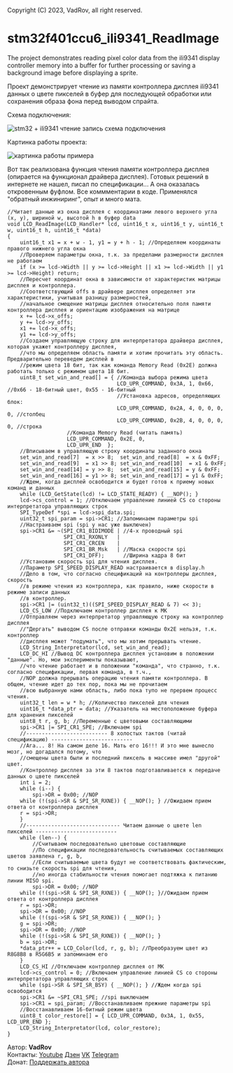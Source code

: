 Copyright (C) 2023, VadRov, all right reserved.
# stm32f401ccu6_ili9341_ReadImage
 The project demonstrates reading pixel color data from the ili9341 display controller memory into a buffer for further processing or saving a background image before displaying a sprite.
 
 Проект демонстрирует чтение из памяти контроллера дисплея ili9341 данных о цвете пикселей в буфер для последующей обработки или сохранения образа фона перед выводом спрайта.
 
 Схема подключения:
 
 ![stm32 + ili9341 чтение запись схема подключения](https://user-images.githubusercontent.com/111627147/218332686-c31b97b0-825f-4a06-a27b-136516d75d08.jpg)

Картинка работы проекта:

![картинка работы примера](https://user-images.githubusercontent.com/111627147/218332943-08a62d9b-a129-4635-b699-f1c1acf6a2e7.jpg)

Вот так реализована функция чтения памяти контроллера дисплея (опирается на функционал драйвера дисплея). Готовых решений в интернете не нашел, писал по спецификации... А она оказалась откровенным фуфлом. Все коммментарии в коде. Применялся "обратный инжиниринг", опыт и много мата.
```
//Читает данные из окна дисплея с координатами левого верхнего угла (x, y), шириной w, высотой h в буфер data
void LCD_ReadImage(LCD_Handler* lcd, uint16_t x, uint16_t y, uint16_t w, uint16_t h, uint16_t *data)
{
    uint16_t x1 = x + w - 1, y1 = y + h - 1; //Определяем координаты правого нижнего угла окна
    //Проверяем параметры окна, т.к. за пределами размерности дисплея не работаем
    if (x >= lcd->Width || y >= lcd->Height || x1 >= lcd->Width || y1 >= lcd->Height) return;
    //Пересчет координат окна в зависимости от характеристик матрицы дисплея и контроллера.
    //Соответствующий offs в драйвере дисплея определяет эти характеристики, учитывая разницу размерностей,
    //начальное смещение матрицы дисплея относительно поля памяти контроллера дисплея и ориентацию изображения на матрице
    x += lcd->x_offs;
    y += lcd->y_offs;
    x1 += lcd->x_offs;
    y1 += lcd->y_offs;
    //Создаем управляющую строку для интерпретатора драйвера дисплея, которая укажет контроллеру дисплея,
    //что мы определяем область памяти и хотим прочитать эту область. Предварительно переведем дисплей в
    //режим цвета 18 бит, так как команда Memory Read (0x2E) должна работать только с режимом цвета 18 бит.
    uint8_t set_win_and_read[] = { //Команда выбора режима цвета
                                   LCD_UPR_COMMAND, 0x3A, 1, 0x66, //0x66 - 18-битный цвет, 0x55 - 16-битный
                                   //Установка адресов, определяющих блок:
                                   LCD_UPR_COMMAND, 0x2A, 4, 0, 0, 0, 0, //столбец
                                   LCD_UPR_COMMAND, 0x2B, 4, 0, 0, 0, 0, //строка
				   //Команда Memory Read (читать память)
				   LCD_UPR_COMMAND, 0x2E, 0,
				   LCD_UPR_END	};
    //Вписываем в управляющую строку координаты заданного окна
    set_win_and_read[7]  = x >> 8;  set_win_and_read[8]  = x & 0xFF;
    set_win_and_read[9]  = x1 >> 8; set_win_and_read[10]  = x1 & 0xFF;
    set_win_and_read[14] = y >> 8;  set_win_and_read[15] = y & 0xFF;
    set_win_and_read[16] = y1 >> 8; set_win_and_read[17] = y1 & 0xFF;
    //Ждем, когда дисплей освободится и будет готов к приему новых команд и данных
    while (LCD_GetState(lcd) != LCD_STATE_READY) { __NOP(); }
    lcd->cs_control = 1; //Отключаем управление линией CS со стороны интерпретатора управляющих строк
    SPI_TypeDef *spi = lcd->spi_data.spi;
    uint32_t spi_param = spi->CR1; //Запоминаем параметры spi
    //Настраиваем spi (spi у нас уже выключен)
    spi->CR1 &= ~(SPI_CR1_BIDIMODE | //4-x проводный spi
                  SPI_CR1_RXONLY   |
                  SPI_CR1_CRCEN    |
                  SPI_CR1_BR_Msk   | //Маска скорости spi
                  SPI_CR1_DFF);      //Ширина кадра 8 бит
    //Установим скорость spi для чтения дисплея.
    //Параметр SPI_SPEED_DISPLAY_READ настраивается в display.h
    //Дело в том, что согласно спецификаций на контроллеры дисплея, скорость
    //в режиме чтения из контроллера, как правило, ниже скорости в режиме записи данных
    //в контроллер.
    spi->CR1 |= (uint32_t)((SPI_SPEED_DISPLAY_READ & 7) << 3);
    LCD_CS_LOW //Подключаем контроллер дисплея к МК
    //Отправляем через интерпретатор управляющую строку на контроллер дисплея
    //"Дергать" выводом CS после отправки команды 0x2E нельзя, т.к. контроллер
    //дисплея может "подумать", что мы хотим прерывать чтение.
    LCD_String_Interpretator(lcd, set_win_and_read);
    LCD_DC_HI //Вывод DC контроллера дисплея установим в положении "данные". Но, мои эксперименты показывают,
    //что чтение работает и в положении "команда", что странно, т.к. согласно спецификации, первая команда, в т.ч.,
    //NOP должна прерывать операцию чтения памяти контроллера. В общем, чтение идет до тех пор, пока мы не прочитаем
    //всю выбранную нами область, либо пока тупо не прервем процесс чтения.
    uint32_t len = w * h; //Количество пикселей для чтения
    uint16_t *data_ptr = data; //Указатель на местоположение буфера для хранения пикселей
    uint8_t r, g, b; //Переменные с цветовыми составляющими
    spi->CR1 |= SPI_CR1_SPE; //Включаем spi
    //-------------------------- 8 холостых тактов (читай спецификацию) --------------------------
    //Ага... 8! На самом деле 16. Мать его 16!!! И это мне вынесло мозг, но догадался потому, что
    //смещены цвета были и последний пиксель в массиве имел "другой" цвет.
    //Контроллер дисплея за эти 8 тактов подготавливается к передаче данных о цвете пикселей
    int i = 2;
    while (i--) {
        spi->DR = 0x00; //NOP
	while (!(spi->SR & SPI_SR_RXNE)) { __NOP(); } //Ожидаем прием ответа от контроллера дисплея
	r = spi->DR;
    }
    //------------------------------ Читаем данные о цвете len пикселей --------------------------
    while (len--) {
        //Считываем последовательно цветовые составляющие
        //По спецификации последовательность считываемых составляющих цветов заявлена r, g, b,
        //Если считываемые цвета будут не соответствовать фактическим, то снизьте скорость spi для чтения,
        //но иногда стабильности чтения помогает подтяжка к питанию линии MISO spi.
        spi->DR = 0x00; //NOP
	while (!(spi->SR & SPI_SR_RXNE)) { __NOP(); }//Ожидаем прием ответа от контроллера дисплея
	r = spi->DR;
	spi->DR = 0x00; //NOP
	while (!(spi->SR & SPI_SR_RXNE)) { __NOP(); }
	g = spi->DR;
	spi->DR = 0x00; //NOP
	while (!(spi->SR & SPI_SR_RXNE)) { __NOP(); }
	b = spi->DR;
	*data_ptr++ = LCD_Color(lcd, r, g, b); //Преобразуем цвет из R8G8B8 в R5G6B5 и запоминаем его
    }
    LCD_CS_HI //Отключаем контроллер дисплея от МК
    lcd->cs_control = 0; //Включаем управление линией CS со стороны интерпретатора управляющих строк
    while (spi->SR & SPI_SR_BSY) { __NOP(); } //Ждем когда spi освободится
    spi->CR1 &= ~SPI_CR1_SPE; //spi выключаем
    spi->CR1 = spi_param; //Восстанавливаем прежние параметры spi
    //Восстанавливаем 16-битный режим цвета
    uint8_t color_restore[] = { LCD_UPR_COMMAND, 0x3A, 1, 0x55, LCD_UPR_END };
    LCD_String_Interpretator(lcd, color_restore);
}
```

Автор: **VadRov**\
Контакты: [Youtube](https://www.youtube.com/@VadRov) [Дзен](https://dzen.ru/vadrov) [VK](https://vk.com/vadrov) [Telegram](https://t.me/vadrov_channel)\
Донат: [Поддержать автора](https://yoomoney.ru/to/4100117522443917)
